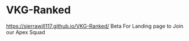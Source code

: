 # VKG-Ranked
https://sierrawill117.github.io/VKG-Ranked/
Beta For Landing page to Join our Apex Squad
